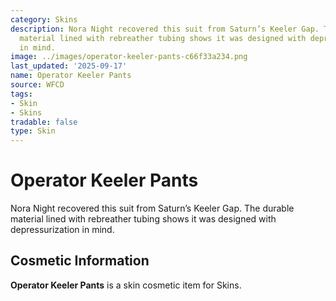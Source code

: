 ```yaml
---
category: Skins
description: Nora Night recovered this suit from Saturn’s Keeler Gap. The durable
  material lined with rebreather tubing shows it was designed with depressurization
  in mind.
image: ../images/operator-keeler-pants-c66f33a234.png
last_updated: '2025-09-17'
name: Operator Keeler Pants
source: WFCD
tags:
- Skin
- Skins
tradable: false
type: Skin
---
```


# Operator Keeler Pants

Nora Night recovered this suit from Saturn’s Keeler Gap. The durable material lined with rebreather tubing shows it was designed with depressurization in mind.

## Cosmetic Information

**Operator Keeler Pants** is a skin cosmetic item for Skins.

